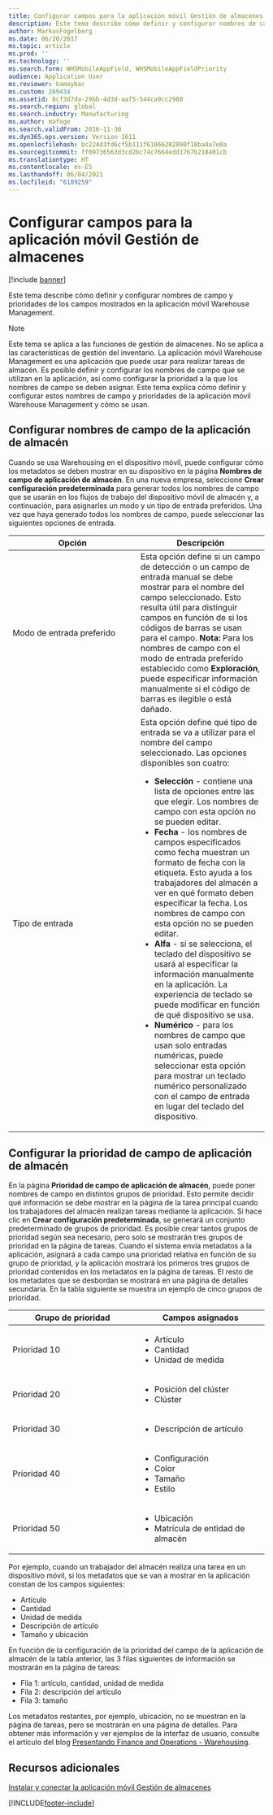 ```yaml
---
title: Configurar campos para la aplicación móvil Gestión de almacenes
description: Este tema describe cómo definir y configurar nombres de campo y prioridades de los campos mostrados en la aplicación móvil Warehouse Management.
author: MarkusFogelberg
ms.date: 06/20/2017
ms.topic: article
ms.prod: ''
ms.technology: ''
ms.search.form: WHSMobileAppField, WHSMobileAppFieldPriority
audience: Application User
ms.reviewer: kamaybac
ms.custom: 269434
ms.assetid: 6cf3d7da-29bb-4d3d-aaf5-544ca9cc2980
ms.search.region: global
ms.search.industry: Manufacturing
ms.author: mafoge
ms.search.validFrom: 2016-11-30
ms.dyn365.ops.version: Version 1611
ms.openlocfilehash: bc224d3fd6cf5b111f61066202090f10ba4a7e8a
ms.sourcegitcommit: ff09736563d3cd2bc74c7664edd1767b218401cb
ms.translationtype: HT
ms.contentlocale: es-ES
ms.lasthandoff: 06/04/2021
ms.locfileid: "6189259"
---
```

# <a name="configure-fields-for-the-warehouse-management-mobile-app"></a>Configurar campos para la aplicación móvil Gestión de almacenes

[!include [banner](../includes/banner.md)]

Este tema describe cómo definir y configurar nombres de campo y prioridades de los campos mostrados en la aplicación móvil Warehouse Management.

> [!NOTE]
> Este tema se aplica a las funciones de gestión de almacenes. No se aplica a las características de gestión del inventario. La aplicación móvil Warehouse Management es una aplicación que puede usar para realizar tareas de almacén. Es posible definir y configurar los nombres de campo que se utilizan en la aplicación, así como configurar la prioridad a la que los nombres de campo se deben asignar. Este tema explica cómo definir y configurar estos nombres de campo y prioridades de la aplicación móvil Warehouse Management y cómo se usan.

## <a name="configure-warehouse-app-field-names"></a>Configurar nombres de campo de la aplicación de almacén

Cuando se usa Warehousing en el dispositivo móvil, puede configurar cómo los metadatos se deben mostrar en su dispositivo en la página **Nombres de campo de aplicación de almacén**. En una nueva empresa, seleccione **Crear configuración predeterminada** para generar todos los nombres de campo que se usarán en los flujos de trabajo del dispositivo móvil de almacén y, a continuación, para asignarles un modo y un tipo de entrada preferidos. Una vez que haya generado todos los nombres de campo, puede seleccionar las siguientes opciones de entrada.

<table>
<colgroup>
<col width="50%" />
<col width="50%" />
</colgroup>
<thead>
<tr class="header">
<th>Opción</th>
<th>Descripción</th>
</tr>
</thead>
<tbody>
<tr class="odd">
<td>Modo de entrada preferido</td>
<td>Esta opción define si un campo de detección o un campo de entrada manual se debe mostrar para el nombre del campo seleccionado. Esto resulta útil para distinguir campos en función de si los códigos de barras se usan para el campo. <strong>Nota:</strong> Para los nombres de campo con el modo de entrada preferido establecido como <strong>Exploración</strong>, puede especificar información manualmente si el código de barras es ilegible o está dañado.</td>
</tr>
<tr class="even">
<td>Tipo de entrada</td>
<td>Esta opción define qué tipo de entrada se va a utilizar para el nombre del campo seleccionado. Las opciones disponibles son cuatro:
<ul>
<li><strong>Selección</strong> - contiene una lista de opciones entre las que elegir. Los nombres de campo con esta opción no se pueden editar.</li>
<li><strong>Fecha</strong> - los nombres de campos especificados como fecha muestran un formato de fecha con la etiqueta. Esto ayuda a los trabajadores del almacén a ver en qué formato deben especificar la fecha. Los nombres de campo con esta opción no se pueden editar.</li>
<li><strong>Alfa</strong> - si se selecciona, el teclado del dispositivo se usará al especificar la información manualmente en la aplicación. La experiencia de teclado se puede modificar en función de qué dispositivo se usa.</li>
<li><strong>Numérico</strong> - para los nombres de campo que usan solo entradas numéricas, puede seleccionar esta opción para mostrar un teclado numérico personalizado con el campo de entrada en lugar del teclado del dispositivo.</li>
</ul></td>
</tr>
</tbody>
</table>

## <a name="configure-warehouse-app-field-priority"></a>Configurar la prioridad de campo de aplicación de almacén

En la página **Prioridad de campo de aplicación de almacén**, puede poner nombres de campo en distintos grupos de prioridad. Esto permite decidir qué información se debe mostrar en la página de la tarea principal cuando los trabajadores del almacén realizan tareas mediante la aplicación. Si hace clic en **Crear configuración predeterminada**, se generará un conjunto predeterminado de grupos de prioridad. Es posible crear tantos grupos de prioridad según sea necesario, pero solo se mostrarán tres grupos de prioridad en la página de tareas. Cuando el sistema envía metadatos a la aplicación, asignará a cada campo una prioridad relativa en función de su grupo de prioridad, y la aplicación mostrará los primeros tres grupos de prioridad contenidos en los metadatos en la página de tareas. El resto de los metadatos que se desbordan se mostrará en una página de detalles secundaria. En la tabla siguiente se muestra un ejemplo de cinco grupos de prioridad.

<table>
<colgroup>
<col width="50%" />
<col width="50%" />
</colgroup>
<thead>
<tr class="header">
<th>Grupo de prioridad</th>
<th>Campos asignados</th>
</tr>
</thead>
<tbody>
<tr class="odd">
<td> Prioridad 10</td>
<td><ul>
<li>Artículo</li>
<li>Cantidad</li>
<li>Unidad de medida</li>
</ul></td>
</tr>
<tr class="even">
<td> Prioridad 20</td>
<td><ul>
<li>Posición del clúster</li>
<li>Clúster</li>
</ul></td>
</tr>
<tr class="odd">
<td> Prioridad 30</td>
<td><ul>
<li>Descripción de artículo</li>
</ul></td>
</tr>
<tr class="even">
<td> Prioridad 40</td>
<td><ul>
<li>Configuración</li>
<li>Color</li>
<li>Tamaño</li>
<li>Estilo</li>
</ul></td>
</tr>
<tr class="odd">
<td> Prioridad 50</td>
<td><ul>
<li>Ubicación</li>
<li>Matrícula de entidad de almacén</li>
</ul></td>
</tr>
</tbody>
</table>

Por ejemplo, cuando un trabajador del almacén realiza una tarea en un dispositivo móvil, si los metadatos que se van a mostrar en la aplicación constan de los campos siguientes:

-   Artículo
-   Cantidad
-   Unidad de medida
-   Descripción de artículo
-   Tamaño y ubicación

En función de la configuración de la prioridad del campo de la aplicación de almacén de la tabla anterior, las 3 filas siguientes de información se mostrarán en la página de tareas:

-   Fila 1: artículo, cantidad, unidad de medida
-   Fila 2: descripción del artículo
-   Fila 3: tamaño

Los metadatos restantes, por ejemplo, ubicación, no se muestran en la página de tareas, pero se mostrarán en una página de detalles. Para obtener más información y ver ejemplos de la interfaz de usuario, consulte el artículo del blog [Presentando Finance and Operations - Warehousing](https://blogs.msdn.microsoft.com/dynamicsaxscm/2017/01/20/announcing-dynamics-365-for-operations-warehousing/).

## <a name="additional-resources"></a>Recursos adicionales

[Instalar y conectar la aplicación móvil Gestión de almacenes](../warehousing/install-configure-warehouse-management-app.md)


[!INCLUDE[footer-include](../../includes/footer-banner.md)]